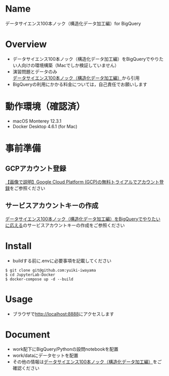 # Name
データサイエンス100本ノック（構造化データ加工編）for BigQuery

# Overview
- データサイエンス100本ノック（構造化データ加工編）をBigQueryでやりたい人向けの環境構築（Macでしか検証していません）
- 演習問題とデータのみ[データサイエンス100本ノック（構造化データ加工編）](https://github.com/The-Japan-DataScientist-Society/100knocks-preprocess)から引用
- BigQueryの利用にかかる料金については，自己責任でお願いします

# 動作環境（確認済）
- macOS Monterey 12.3.1
- Docker Desktop 4.6.1 (for Mac)

# 事前準備
## GCPアカウント登録
[【画像で説明】Google Cloud Platform (GCP)の無料トライアルでアカウント登録](https://qiita.com/komiya_____/items/14bd06d0866f182ae912)をご参照ください

## サービスアカウントキーの作成
[データサイエンス100本ノック（構造化データ加工編）をBigQueryでやりたいに応える](https://zenn.dev/ds_rd/articles/100knocks_preprocess_bigquery)のサービスアカウントキーの作成をご参照ください

# Install
- buildする前に.envに必要事項を記載してください
```
$ git clone git@github.com:yuiki-iwayama
$ cd JupyterLab-Docker
$ docker-compose up -d --build
```

# Usage
- ブラウザで[http://localhost:8888](http://localhost:8888)にアクセスします

# Document
- work配下にBigQuery/Pythonの設問notebookを配置
- work/dataにデータセットを配置
- その他の情報は[データサイエンス100本ノック（構造化データ加工編）](https://github.com/The-Japan-DataScientist-Society/100knocks-preprocess)をご確認ください
